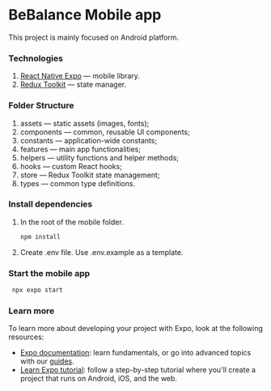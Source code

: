 # BeBalance Mobile app

This project is mainly focused on Android platform.

### Technologies

1. [React Native Expo](https://docs.expo.dev/get-started/set-up-your-environment/) — mobile library.
2. [Redux Toolkit](https://redux-toolkit.js.org/) — state manager.

### Folder Structure

1. assets — static assets (images, fonts);
2. components — common, reusable UI components;
3. constants — application-wide constants;
4. features — main app functionalities;
5. helpers — utility functions and helper methods;
6. hooks — custom React hooks;
7. store — Redux Toolkit state management;
8. types — common type definitions.

### Install dependencies

1. In the root of the mobile folder.

   ```bash
   npm install
   ```

2. Create .env file. Use .env.example as a template.

### Start the mobile app

```bash
 npx expo start
```

### Learn more

To learn more about developing your project with Expo, look at the following resources:

- [Expo documentation](https://docs.expo.dev/): learn fundamentals, or go into advanced topics with our [guides](https://docs.expo.dev/guides).
- [Learn Expo tutorial](https://docs.expo.dev/tutorial/introduction/): follow a step-by-step tutorial where you'll create a project that runs on Android, iOS, and the web.
